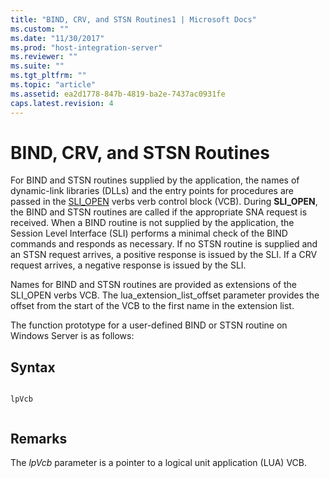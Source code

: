 ```yaml
---
title: "BIND, CRV, and STSN Routines1 | Microsoft Docs"
ms.custom: ""
ms.date: "11/30/2017"
ms.prod: "host-integration-server"
ms.reviewer: ""
ms.suite: ""
ms.tgt_pltfrm: ""
ms.topic: "article"
ms.assetid: ea2d1778-847b-4819-ba2e-7437ac0931fe
caps.latest.revision: 4
---
```

# BIND, CRV, and STSN Routines
For BIND and STSN routines supplied by the application, the names of dynamic-link libraries (DLLs) and the entry points for procedures are passed in the [SLI_OPEN](../HIS2010/sli-open1.md) verbs verb control block (VCB). During **SLI_OPEN**, the BIND and STSN routines are called if the appropriate SNA request is received. When a BIND routine is not supplied by the application, the Session Level Interface (SLI) performs a minimal check of the BIND commands and responds as necessary. If no STSN routine is supplied and an STSN request arrives, a positive response is issued by the SLI. If a CRV request arrives, a negative response is issued by the SLI.  
  
 Names for BIND and STSN routines are provided as extensions of the SLI_OPEN verbs VCB. The lua_extension_list_offset parameter provides the offset from the start of the VCB to the first name in the extension list.  
  
 The function prototype for a user-defined BIND or STSN routine on Windows Server is as follows:  
  
## Syntax  
  
```  
  
lpVcb  
  
```  
  
## Remarks  
 The *lpVcb* parameter is a pointer to a logical unit application (LUA) VCB.